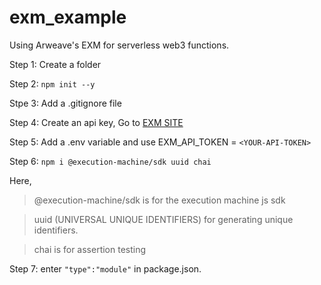 # exm_example

Using Arweave's EXM for serverless web3 functions.

Step 1: Create a folder

Step 2: `npm init --y`

Stpe 3: Add a .gitignore file

Step 4: Create an api key, Go to [EXM SITE](https://exm.dev/app)

Step 5: Add a .env variable and use EXM_API_TOKEN = `<YOUR-API-TOKEN>`

Step 6: `npm i @execution-machine/sdk uuid chai`

Here,

> @execution-machine/sdk is for the execution machine js sdk

> uuid (UNIVERSAL UNIQUE IDENTIFIERS) for generating unique identifiers.

> chai is for assertion testing

Step 7: enter `"type":"module"` in package.json.
